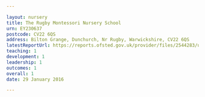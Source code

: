 ```yaml
---

layout: nursery
title: The Rugby Montessori Nursery School
urn: EY230637
postcode: CV22 6QS
address: Bilton Grange, Dunchurch, Nr Rugby, Warwickshire, CV22 6QS
latestReportUrl: https://reports.ofsted.gov.uk/provider/files/2544283/urn/EY230637.pdf
teaching: 1
development: 1
leadership: 1
outcomes: 1
overall: 1
date: 29 January 2016

---
```

